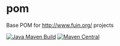 pom
===

Base POM for http://www.fuin.org/ projects

[![Java Maven Build](https://github.com/fuinorg/pom/actions/workflows/maven.yml/badge.svg?branch=pre_jakarta)](https://github.com/fuinorg/pom/actions/workflows/maven.yml)
[![Maven Central](https://maven-badges.herokuapp.com/maven-central/org.fuin/pom/badge.svg)](https://maven-badges.herokuapp.com/maven-central/org.fuin/pom/)
